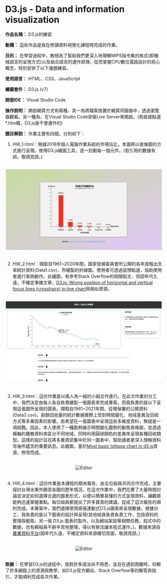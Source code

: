 # D3.js - Data and information visualization

**作品名稱：** D3.js的練習

**動機：** 這些作品是我在修讀資料視覺化課程時完成的作業。

**目的：** 在學習過程中，教授為了幫助我們更深入地理解MIPS指令集的格式(即機械語言的呈現方式)以及組合語言的運作原理，從而掌握CPU數位電路設計的核心概念，特別安排了以下幾題練習。

**使用語言：** HTML、CSS、JavaScript

**繪圖套件：** D3.js (v7)

**開發IDE：** Visual Studio Code

**操作說明：** 開啟網頁方式有兩種，其一為將檔案放置於網頁伺服器中，透過瀏覽器觀看。另一種為，在Visual Studio Code安裝Live Server來開啟。(若直接點選*.htm檔，D3.js是不會運作的)

**題目解說：** 作業主要有四個，分別如下：
1. HW_1.html：根據2018年個人電腦作業系統的市場佔比，本圖將以直條圖的方式進行呈現。使用D3.js繪圖工具，逐一刻劃每一個元件。(若引用的數據有誤，敬請見諒。)

<br>
<div align="center">
	<img src="./HW_1截圖.png" alt="Editor" width="500">
</div>
<br>

2. HW_2.html：擷取自1961~2020年間，國家發展委員會所公開的各年度粗出生率統計資料(Data1.csv)，所繪製的折線圖。使用者可透過鼠標點選，協助使用者進行查詢動作。此繪圖，有參考Stack Overflow的相關貼文，但因年代久遠，不確定準確文章，[D3.js: Wrong position of horizontal and vertical focus lines (crosshairs) in line chart](https://stackoverflow.com/questions/40527481/d3-js-wrong-position-of-horizontal-and-vertical-focus-lines-crosshairs-in-lin)爲相似資源。

<br>
<div align="center">
	<img src="./HW_2截圖.png" alt="Editor" width="500">
</div>
<br>

3. HW_3.html：這份作業是以兩人為一組的小組合作進行。在此次作業的分工中，我們決定由每人各自負責繪製一張圖表來完成專案，而我負責的是以下呈現這張圖所呈現的圖表。擷取自1961~2021年間，從環保署的公開資料(Data2.csv)。廚餘回收量的統計數據實際上受到時間變化、地域差異及回收方式等多重因素的影響。若希望在一張圖表中呈現這些多維度資料，無疑是一項挑戰。因此，本人使用了一種能夠展示時間變化趨勢的動態長條圖，並透過橫軸的離散資料來區分不同地域，同時利用圓球顏色的差異來呈現各種回收類型。這樣的設計旨在將多重資訊集中於同一圖表中，幫助讀者更深入理解資料背後所蘊含的重要訊息。此繪圖，基於[Most basic lollipop chart in d3.js](https://d3-graph-gallery.com/graph/lollipop_basic.html)資源，修改而成。

<br>
<div align="center">
	<img src="./HW_3截圖.png" alt="Editor" width="500">
</div>
<br>

4. HW_4.html：這份作業是本課程的期末報告，由五位組員共同合作完成，主要探討台灣水果外銷至各國的歷年情況。在這次作業中，我們花費了大量時間討論並決定如何選擇合適的圖表形式，以便以簡單易懂的方式呈現資料，讓觀眾能夠迅速掌握重點。每位組員都提出了許多寶貴的建議，促成了這次報告的順利完成。本專案中，我們選擇使用兩張連動式D3.js圖表來呈現數據，根據分工，我負責的是以下圖表的設計與呈現(其他組員負責負責工作，包括資料的整理與截取、另一張 D3.js 圖表的製作，以及網站架設等相關任務。程式中的數據，也有賴組員不辭辛苦地整理，得以有辦法讓本程式運作。)。數據來源自[農業資料平台](https://data.moa.gov.tw/index.aspx)(因年代久遠，不確定資料來源確切頁面，敬請見諒。)

<br>
<div align="center">
	<img src="./HW_3截圖.png" alt="Editor" width="500">
</div>
<br>
   
**致謝：** 在學習D3.js的過程中，我對許多語法尚不熟悉，並且在遇到困難時，仰賴了許多網路上的資源與教學，如D3.js官方網站、Stack Overflow等的解答與指引，才能順利完成各次作業。
